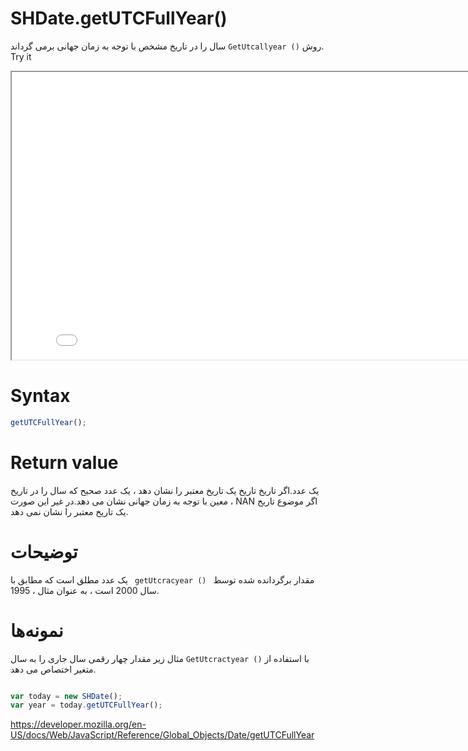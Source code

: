 # SHDate.getUTCFullYear()

روش <code dir="ltr">GetUtcallyear ()</code> سال را در تاریخ مشخص با توجه به زمان جهانی برمی گرداند.
Try it

<iframe style="width: 830px; height: 460px;" src="/SHDateTime-js/examples/live.html?function=getHours" title="MDN Web Docs Interactive Example" loading="lazy"></iframe>
<br/>

# Syntax

```js
getUTCFullYear();
```

# Return value

یک عدد.اگر تاریخ تاریخ یک تاریخ معتبر را نشان دهد ، یک عدد صحیح که سال را در تاریخ معین با توجه به زمان جهانی نشان می دهد.در غیر این صورت ، NAN اگر موضوع تاریخ یک تاریخ معتبر را نشان نمی دهد.
# توضیحات

مقدار برگردانده شده توسط <code dir = "ltr"> getUtcracyear () </code> یک عدد مطلق است که مطابق با سال 2000 است ، به عنوان مثال ، 1995.
# نمونه‌ها
با استفاده از <code dir="ltr">GetUtcractyear ()</code>
مثال زیر مقدار چهار رقمی سال جاری را به سال متغیر اختصاص می دهد.
```js

var today = new SHDate();
var year = today.getUTCFullYear();
```

https://developer.mozilla.org/en-US/docs/Web/JavaScript/Reference/Global_Objects/Date/getUTCFullYear

